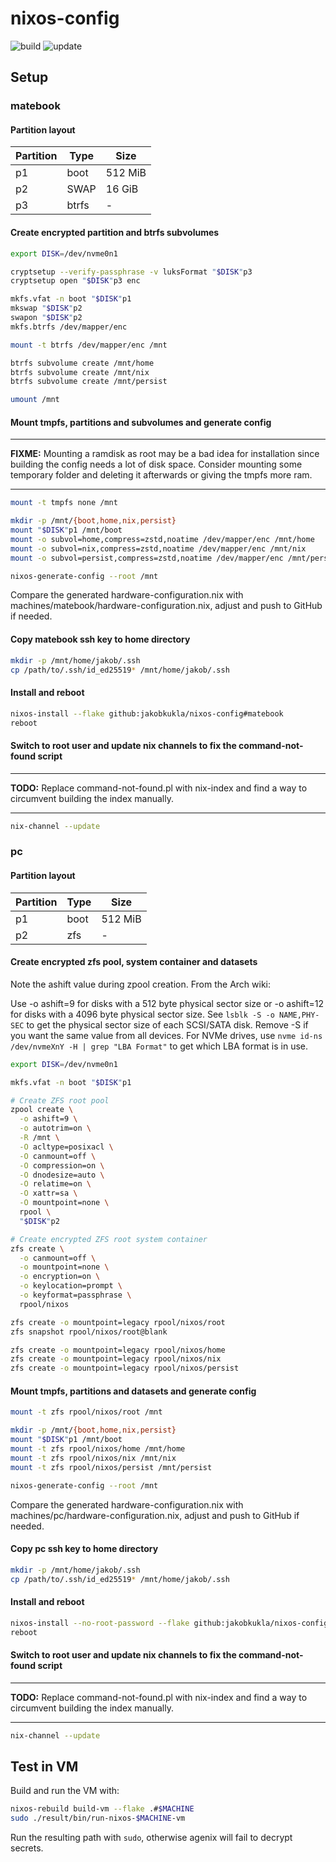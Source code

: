 # nixos-config

![build](https://github.com/jakobkukla/nixos-config/actions/workflows/build.yml/badge.svg)
![update](https://github.com/jakobkukla/nixos-config/actions/workflows/update.yml/badge.svg)

## Setup

### matebook

#### Partition layout

| Partition | Type  | Size    |
|-----------|-------|---------|
|  p1       | boot  | 512 MiB |
|  p2       | SWAP  | 16 GiB  |
|  p3       | btrfs | -       |

#### Create encrypted partition and btrfs subvolumes

```bash
export DISK=/dev/nvme0n1

cryptsetup --verify-passphrase -v luksFormat "$DISK"p3
cryptsetup open "$DISK"p3 enc

mkfs.vfat -n boot "$DISK"p1
mkswap "$DISK"p2
swapon "$DISK"p2
mkfs.btrfs /dev/mapper/enc

mount -t btrfs /dev/mapper/enc /mnt

btrfs subvolume create /mnt/home
btrfs subvolume create /mnt/nix
btrfs subvolume create /mnt/persist

umount /mnt
```

#### Mount tmpfs, partitions and subvolumes and generate config

---
**FIXME:** Mounting a ramdisk as root may be a bad idea for installation since
building the config needs a lot of disk space. Consider mounting some temporary
folder and deleting it afterwards or giving the tmpfs more ram.

---

```bash
mount -t tmpfs none /mnt

mkdir -p /mnt/{boot,home,nix,persist}
mount "$DISK"p1 /mnt/boot
mount -o subvol=home,compress=zstd,noatime /dev/mapper/enc /mnt/home
mount -o subvol=nix,compress=zstd,noatime /dev/mapper/enc /mnt/nix
mount -o subvol=persist,compress=zstd,noatime /dev/mapper/enc /mnt/persist

nixos-generate-config --root /mnt
```

Compare the generated hardware-configuration.nix with machines/matebook/hardware-configuration.nix,
adjust and push to GitHub if needed.

#### Copy matebook ssh key to home directory

```bash
mkdir -p /mnt/home/jakob/.ssh
cp /path/to/.ssh/id_ed25519* /mnt/home/jakob/.ssh
```

#### Install and reboot

```bash
nixos-install --flake github:jakobkukla/nixos-config#matebook
reboot
```

#### Switch to root user and update nix channels to fix the command-not-found script

---
**TODO:** Replace command-not-found.pl with nix-index and find
a way to circumvent building the index manually.

---

```bash
nix-channel --update
```

### pc

#### Partition layout

| Partition | Type  | Size    |
|-----------|-------|---------|
|  p1       | boot  | 512 MiB |
|  p2       | zfs   | -       |

#### Create encrypted zfs pool, system container and datasets

Note the ashift value during zpool creation. From the Arch wiki:

Use -o ashift=9 for disks with a 512 byte physical sector size or -o ashift=12
for disks with a 4096 byte physical sector size. See `lsblk -S -o NAME,PHY-SEC`
to get the physical sector size of each SCSI/SATA disk. Remove -S if you want
the same value from all devices.
For NVMe drives, use `nvme id-ns /dev/nvmeXnY -H | grep "LBA Format"`
to get which LBA format is in use.

```bash
export DISK=/dev/nvme0n1

mkfs.vfat -n boot "$DISK"p1

# Create ZFS root pool
zpool create \
  -o ashift=9 \
  -o autotrim=on \
  -R /mnt \
  -O acltype=posixacl \
  -O canmount=off \
  -O compression=on \
  -O dnodesize=auto \
  -O relatime=on \
  -O xattr=sa \
  -O mountpoint=none \
  rpool \
  "$DISK"p2

# Create encrypted ZFS root system container
zfs create \
  -o canmount=off \
  -o mountpoint=none \
  -o encryption=on \
  -o keylocation=prompt \
  -o keyformat=passphrase \
  rpool/nixos

zfs create -o mountpoint=legacy rpool/nixos/root
zfs snapshot rpool/nixos/root@blank

zfs create -o mountpoint=legacy rpool/nixos/home
zfs create -o mountpoint=legacy rpool/nixos/nix
zfs create -o mountpoint=legacy rpool/nixos/persist
```

#### Mount tmpfs, partitions and datasets and generate config

```bash
mount -t zfs rpool/nixos/root /mnt

mkdir -p /mnt/{boot,home,nix,persist}
mount "$DISK"p1 /mnt/boot
mount -t zfs rpool/nixos/home /mnt/home
mount -t zfs rpool/nixos/nix /mnt/nix
mount -t zfs rpool/nixos/persist /mnt/persist

nixos-generate-config --root /mnt
```

Compare the generated hardware-configuration.nix with
machines/pc/hardware-configuration.nix, adjust and push to GitHub if needed.

#### Copy pc ssh key to home directory

```bash
mkdir -p /mnt/home/jakob/.ssh
cp /path/to/.ssh/id_ed25519* /mnt/home/jakob/.ssh
```

#### Install and reboot

```bash
nixos-install --no-root-password --flake github:jakobkukla/nixos-config#pc
reboot
```

#### Switch to root user and update nix channels to fix the command-not-found script

---
**TODO:** Replace command-not-found.pl with nix-index
and find a way to circumvent building the index manually.

---

```bash
nix-channel --update
```

## Test in VM

Build and run the VM with:

```bash
nixos-rebuild build-vm --flake .#$MACHINE
sudo ./result/bin/run-nixos-$MACHINE-vm
```

Run the resulting path with `sudo`, otherwise agenix will fail to decrypt secrets.
